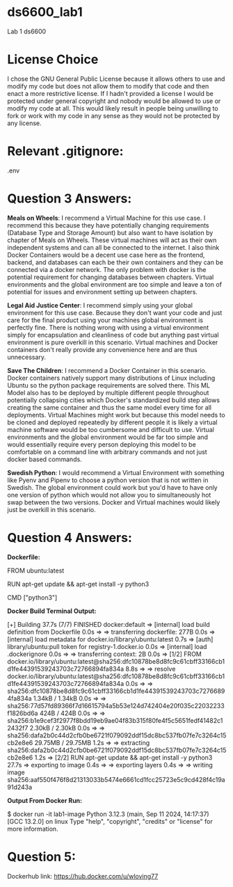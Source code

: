# ds6600_lab1
Lab 1 ds6600

# License Choice

I chose the GNU General Public License because it allows others to use and modify my code but does not allow them to modify that code and then enact a more restrictive license. If I hadn't provided a license I would be protected under general copyright and nobody would be allowed to use or modify my code at all. This would likely result in people being unwilling to fork or work with my code in any sense as they would not be protected by any license.

# Relevant .gitignore: 

.env

# Question 3 Answers:

**Meals on Wheels**: I recommend a Virtual Machine for this use case. I recommend this because they have potentially changing requirements (Database Type and Storage Amount) but also want to have isolation by chapter of Meals on Wheels. These virtual machines will act as their own independent systems and can all be connected to the internet. I also think Docker Containers would be a decent use case here as the frontend, backend, and databases can each be their own containers and they can be connected via a docker network. The only problem with docker is the potential requirement for changing databases between chapters. Virtual environments and the global environment are too simple and leave a ton of potential for issues and environment setting up between chapters. 

**Legal Aid Justice Center**: I recommend simply using your global environment for this use case. Because they don't want your code and just care for the final product using your machines global environment is perfectly fine. There is nothing wrong with using a virtual environment simply for encapsulation and cleanliness of code but anything past virtual environment is pure overkill in this scenario. Virtual machines and Docker containers don't really provide any convenience here and are thus unnecessary.

**Save The Children**: I recommend a Docker Container in this scenario. Docker containers natively support many distributions of Linux including Ubuntu so the python package requirements are solved there. This ML Model also has to be deployed by multiple different people throughout potentially collapsing cities which Docker's standardized build step allows creating the same container and thus the same model every time for all deployments. Virtual Machines might work but because this model needs to be cloned and deployed repeatedly by different people it is likely a virtual machine software would be too cumbersome and difficult to use. Virtual environments and the global environment would be far too simple and would essentially require every person deploying this model to be comfortable on a command line with arbitrary commands and not just docker based commands.

**Swedish Python**: I would recommend a Virtual Environment with something like Pyenv and Pipenv to choose a python version that is not written in Swedish. The global environment could work but you'd have to have only one version of python which would not allow you to simultaneously hot swap between the two versions. Docker and Virtual machines would likely just be overkill in this scenario. 

# Question 4 Answers: 

**Dockerfile:**

FROM ubuntu:latest

RUN apt-get update && apt-get install -y python3

CMD ["python3"]

**Docker Build Terminal Output:** 

[+] Building 37.7s (7/7) FINISHED                                                                                                                                                                                                                                 docker:default
 => [internal] load build definition from Dockerfile                                                                                                                                                                                                                        0.0s
 => => transferring dockerfile: 277B                                                                                                                                                                                                                                        0.0s
 => [internal] load metadata for docker.io/library/ubuntu:latest                                                                                                                                                                                                            0.7s
 => [auth] library/ubuntu:pull token for registry-1.docker.io                                                                                                                                                                                                               0.0s
 => [internal] load .dockerignore                                                                                                                                                                                                                                           0.0s
 => => transferring context: 2B                                                                                                                                                                                                                                             0.0s
 => [1/2] FROM docker.io/library/ubuntu:latest@sha256:dfc10878be8d8fc9c61cbff33166cb1d1fe44391539243703c72766894fa834a                                                                                                                                                      8.8s
 => => resolve docker.io/library/ubuntu:latest@sha256:dfc10878be8d8fc9c61cbff33166cb1d1fe44391539243703c72766894fa834a                                                                                                                                                      0.0s
 => => sha256:dfc10878be8d8fc9c61cbff33166cb1d1fe44391539243703c72766894fa834a 1.34kB / 1.34kB                                                                                                                                                                              0.0s
 => => sha256:77d57fd89366f7d16615794a5b53e124d742404e20f035c22032233f1826bd6a 424B / 424B                                                                                                                                                                                  0.0s
 => => sha256:b1e9cef3f2977f8bdd19eb9ae04f83b315f80fe4f5c5651fedf41482c12432f7 2.30kB / 2.30kB                                                                                                                                                                              0.0s
 => => sha256:dafa2b0c44d2cfb0be6721f079092ddf15dc8bc537fb07fe7c3264c15cb2e8e6 29.75MB / 29.75MB                                                                                                                                                                            1.2s
 => => extracting sha256:dafa2b0c44d2cfb0be6721f079092ddf15dc8bc537fb07fe7c3264c15cb2e8e6                                                                                                                                                                                   1.2s
 => [2/2] RUN apt-get update && apt-get install -y python3                                                                                                                                                                                                                 27.7s
 => exporting to image                                                                                                                                                                                                                                                      0.4s 
 => => exporting layers                                                                                                                                                                                                                                                     0.4s 
 => => writing image sha256:aaf550f476f8d21313033b5474e6661cd1fcc25723e5c9cd428f4c19a91d243a   

 **Output From Docker Run:**

$ docker run -it lab1-image
Python 3.12.3 (main, Sep 11 2024, 14:17:37) [GCC 13.2.0] on linux
Type "help", "copyright", "credits" or "license" for more information.
>>>



# Question 5: 

Dockerhub link: https://hub.docker.com/u/wloving77 

